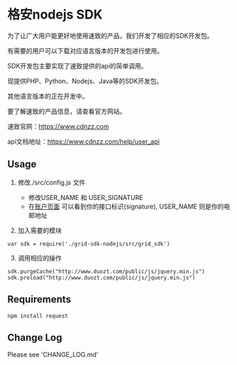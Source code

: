 # 格安nodejs SDK

为了让广大用户能更好地使用速致的产品，我们开发了相应的SDK开发包。

有需要的用户可以下载对应语言版本的开发包进行使用。

SDK开发包主要实现了速致提供的api的简单调用。

现提供PHP、Python、Nodejs、Java等的SDK开发包。

其他语言版本的正在开发中。

要了解速致的产品信息，请查看官方网站。

速致官网：https://www.cdnzz.com

api文档地址：https://www.cdnzz.com/help/user_api

## Usage

1. 修改./src/config.js 文件

   - 修改USER_NAME 和 USER_SIGNATURE
   - 在[账户页面](https://www.cdnzz.com/account) 可以看到你的接口标识(signature), USER_NAME 则是你的电邮地址

2. 加入需要的模块

  ```
  var sdk = require('./grid-sdk-nodejs/src/grid_sdk')
  ```

3. 调用相应的操作

  ```
  sdk.purgeCache("http://www.duozt.com/public/js/jquery.min.js")
  sdk.preload("http://www.duozt.com/public/js/jquery.min.js")
  ```

## Requirements

  ```
  npm install request
  ```

## Change Log

Please see 'CHANGE_LOG.md'



